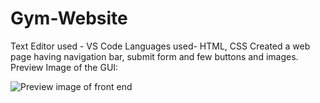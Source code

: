 # Gym-Website
Text Editor used - VS Code
Languages used- HTML, CSS
Created a web page having navigation bar, submit form and few buttons and images.
Preview Image of the GUI:


![Preview image of front end](https://user-images.githubusercontent.com/68140375/114840342-58a93f80-9df4-11eb-94e6-ff73bbac0739.png)


